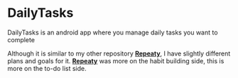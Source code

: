 # DailyTasks
DailyTasks is an android app where you manage daily tasks you want to complete

Although it is similar to my other repository [**Repeaty**](https://github.com/PuckyEU/habit-manager),
I have slightly different plans and goals for it. [**Repeaty**](https://github.com/PuckyEU/habit-manager) was more on the habit building side,
this is more on the to-do list side. 
